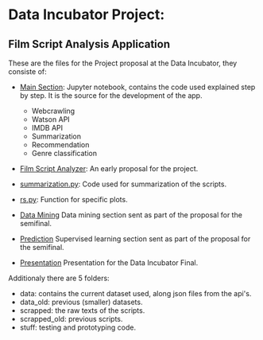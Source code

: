 # Data Incubator Project:
## Film Script Analysis Application
These are the files for the Project proposal at the Data Incubator, they consiste of:
- [Main Section](https://github.com/luisecastro/dataInc/blob/master/project.ipynb): Jupyter notebook, contains the code used explained step by step. It is the source for the development of the app. 
    - Webcrawling
    - Watson API
    - IMDB API
    - Summarization
    - Recommendation
    - Genre classification

- [Film Script Analyzer](https://github.com/luisecastro/dataInc/blob/master/film_script_analyzer.pdf): An early proposal for the project.
- [summarization.py](https://github.com/luisecastro/dataInc/blob/master/summarization.py): Code used for summarization of the scripts.
- [rs.py](https://github.com/luisecastro/dataInc/blob/master/rs.py): Function for specific plots.
- [Data Mining](https://github.com/luisecastro/dataInc/blob/master/stuff/data_mining.ipynb) Data mining section sent as part of the proposal for the semifinal.
- [Prediction](https://github.com/luisecastro/dataInc/blob/master/stuff/prediction.ipynb) Supervised learning section sent as part of the proposal for the semifinal.
- [Presentation](https://github.com/luisecastro/dataInc/blob/master/script_analysis.pdf) Presentation for the Data Incubator Final.

Additionaly there are 5 folders:
- data: contains the current dataset used, along json files from the api's.
- data_old: previous (smaller) datasets.
- scrapped: the raw texts of the scripts.
- scrapped_old: previous scripts.
- stuff: testing and prototyping code.
